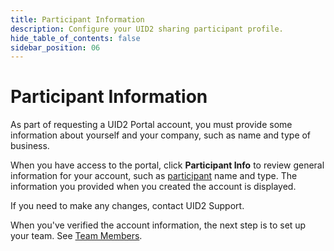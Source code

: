 ```yaml
---
title: Participant Information
description: Configure your UID2 sharing participant profile.
hide_table_of_contents: false
sidebar_position: 06
---
```


# Participant Information

As part of requesting a UID2 Portal account, you must provide some information about yourself and your company, such as name and type of business.

When you have access to the portal, click **Participant Info** to review general information for your account, such as <a href="../ref-info/glossary-uid#gl-sharing-participant">participant</a> name and type. The information you provided when you created the account is displayed.

If you need to make any changes, contact UID2 Support.

When you've verified the account information, the next step is to set up your team. See [Team Members](team-members.md).
